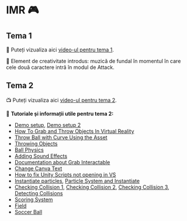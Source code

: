 # IMR 🎮

## Tema 1

🎥 Puteți vizualiza aici [video-ul pentru tema 1](https://youtu.be/u1ghEGRu_sE).

🎨 Element de creativitate introdus: muzică de fundal în momentul în care cele două caractere intră în modul de Attack.

## Tema 2

📺 Puteți vizualiza aici [video-ul pentru tema 2](https://youtu.be/1nUGfSdjLVk).

📝 **Tutoriale și informații utile pentru tema 2:**

 - [Demo setup](https://www.youtube.com/watch?v=Tu4eoUiy8rU), [Demo setup 2](https://www.youtube.com/watch?v=UlqdHrfXppoe)
 - [How To Grab and Throw Objects In Virtual Reality](https://www.youtube.com/watch?v=D2L12lINwzk&t=1s)
 - [Throw Ball with Curve Using the Asset](https://www.youtube.com/watch?v=VNL7rlhte8I)
 - [Throwing Objects](https://www.youtube.com/watch?v=F20Sr5FlUlEs)
 - [Ball Physics](https://www.youtube.com/watch?v=E6nOnkXIY3Q)
 - [Adding Sound Effects](https://www.youtube.com/watch?v=mvaUho_a-q4)
 - [Documentation about Grab Interactable](https://fistfullofshrimp.com/unity-vr-grab-interactables/)
 - [Change Canva Text](https://www.youtube.com/watch?v=Xw506Rfd9Q4)
 - [How to fix Unity Scripts not opening in VS](https://www.youtube.com/watch?v=8sX1UdWmb6Y)
 - [Instantiate particles](https://www.youtube.com/watch?v=ibE5gOCX3fU), [Particle System and Instantiate](https://www.youtube.com/watch?v=6HuIatcJeDY)
 - [Checking Collision 1](https://discussions.unity.com/t/is-it-possible-to-check-collision-from-another-object/141031), [Checking Collision 2](https://forum.unity.com/threads/checking-if-a-specific-collider-is-colliding.396503/), [Checking Collision 3](https://stackoverflow.com/questions/37782373/check-which-object-has-collide-with-another-object-while-scripts-are-same), [Detecting Collisions](https://www.youtube.com/watch?v=QRp4V1JTZnM)
 - [Scoring System](https://www.youtube.com/watch?v=UwtRgDu8Das)
 - [Field](https://assetstore.unity.com/packages/2d/textures-materials/floors/hand-painted-grass-texture-78552)
 - [Soccer Ball](https://assetstore.unity.com/packages/3d/characters/free-sports-kit-239377)

